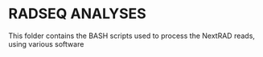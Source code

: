 # RADSEQ ANALYSES

This folder contains the BASH scripts used to process the NextRAD reads, using various software
